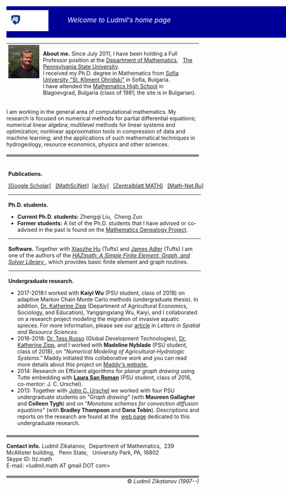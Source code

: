 <div style="width:1024px;height:72px;background-color:rgb(0,0,153);padding:10px 0px 0px 0px">
  
  <div style="float:left; margin: 0px 0px 0px 0px"><a href="http://www.psu.edu"><img  src="/assets/img/psu_logo.png" alt="Penn State Mark"/></a></div>
  
  <div style="float: left; margin: 15px 0px 0px 50px;color:white;font-size:1.25em;font-style:italic">Welcome to Ludmil's home page</div>

  <div style="float:right;margin:0px 10px 0px 0px"><a href="http://ccma.math.psu.edu"><img src="/assets/img/logotoccma.png" alt="CCMA AT PSU"/></a></div>
</div>

<div style="width:100%;">
  <div style="float:left;width:16%;margin: 5px 5px 5px 5px">
    <img src = "/assets/img/l1_2014.jpg" alt="Ludmil's Picture (2014, Acumuer)"	 style="width:155px" />
  </div>
  <div style="float:left; width:80%;margin: 5px 5px 5px 5px"><p style="border:none;"><b>About me.</b>
Since July 2011, I have been holding a Full Professor position at the <a href="http://www.math.psu.edu/">Department of Mathematics</a>, &nbsp; <a href="http://www.psu.edu/">The Pennsylvania State University</a>.
<br/>
I received my Ph.D. degree in Mathematics from <a href="https://www.fmi.uni-sofia.bg/en">Sofia University &quot;St. Kliment Ohridski&quot;</a> in Sofia, Bulgaria.
<br/>
I have attended the <a href="http://www.pmg-blg.com/">Mathematics High School</a> in Blagoevgrad, Bulgaria (class of 1981; the site is in Bulgarian).
</p>
</div>
<div style="float:left;width:100%;margin: 0px 0px 0px 0px">	  
  <p>
    I am working in the general area of computational mathematics. My
    research is focused on numerical methods for partial differential
    equations; numerical linear algebra; multilevel methods for linear
    systems and optimization; nonlinear approximation tools in compression
    of data and machine learning; and the applications of such
    mathematical techniques in hydrogeology, resource economics, physics
    and other sciences.
  </p>	  
</div>
<p style="border-top:2px solid #888;border-bottom:none;font-size:1em;">
 <div style="clear: both; height:4px;border-bottom:6px solid #888;border-top:none"></div>
 <div style="width:100%;float:left; margin: 5px 5px 5px 5px">
      	<p style="border:none">&nbsp;<br/><b>Publications.</b></p>
	<p style="border:none;white-space:nowrap;padding-top:0px;padding-bottom:0px">
		<a href="https://scholar.google.com/citations?user=7QW688MAAAAJ&hl=en">[Google Scholar]</a>&nbsp;&nbsp;
	<a href="https://mathscinet.ams.org/mathscinet/MRAuthorID/321919">
	  [MathSciNet]</a>&nbsp;&nbsp;<a href="arxiv_list">[arXiv]</a>&nbsp;&nbsp;
        <a href="http://zbmath.org/?q=ai:zikatanov.ludmil-t">[Zentralblatt MATH]</a>&nbsp;&nbsp; 
	 <a href="http://www.mathnet.ru/php/person.phtml?option_lang=eng&amp;personid=39886">[Math-Net.Ru]</a>
		 </p>
      <p style="border-top:2px solid #888;border-bottom:none;font-size:1em;">&nbsp;<br/>
	 <b>Ph.D. students.</b></p>
      <ul>
	<li>
	  <b>Current Ph.D. students:</b>&nbsp;Zhengqi Liu, &nbsp;Cheng Zuo
	</li>
	<li><b>Former students:</b>&nbsp;A list of the Ph.D. students that I
	  have advised or co-advised in the past is found on
	  the <a href="https://genealogy.math.ndsu.nodak.edu/id.php?id=121957&amp;fChrono=1">Mathematics
	    Genealogy Project</a>.
	</li>
      </ul>
	<p style="border-top:2px solid #888;border-bottom:none;font-size:1em;">
 &nbsp;<br/>
	<b>Software.</b>&nbsp;Together with <a href="http://math.tufts.edu/faculty/xhu/">Xiaozhe
	  Hu</a> (Tufts) and <a href="http://math.tufts.edu/faculty/jadler">James Adler</a>
	(Tufts) I am one of the authors of the <a href="https://hazmathteam.github.io/hazmath/"><i>HAZmath: A Simple Finite Element, Graph, and Solver Library</i> </a>, which provides basic finite element and graph routines.
	</p>
      <p style="border-top:2px solid #888;border-bottom:none;font-size:1em;">&nbsp;<br/>
	<b>Undergraduate research.</b> 
      </p>
      <ul>
	<li>2017-2018:I worked with <b>Kaiyi Wu</b> (PSU student, class of 2018) on adaptive Markov Chain Monte Carlo methods (undergraduate thesis). In addition, <a href="http://katezipp.com/">Dr. Katherine Zipp</a> (Department of Agricultural Economics, Sociology, and Education), Yangqingxiang Wu, Kaiyi, and I collaborated on a research project modeling the migration of invasive aquatic spieces. For more information, please see our <a href="https://doi.org/10.1007/s12076-019-00237-x">article</a> in <i>Letters in Spatial and Resource Sciences.</i></li>
	<li>2016-2018:	<a href="https://www.linkedin.com/in/tess-russo-7a486532/">Dr. Tess Russo</a> (Global Development Technologies), <a href="http://katezipp.com/">Dr. Katherine Zipp</a>, and I worked with <b>Madeline Nyblade</b> (PSU student, class of 2018), on <span style="font-style:italic;">&quot;Numerical Modeling of Agricultural-Hydrologic Systems.&quot</span>  Maddy initiated this collaborative work and you can read more details about this project on <a href="https://sites.psu.edu/nyblade/research/modeling-the-agricultural-hydrologic-system-in-punjab-india/">Maddy's website.</a></li>
<li>2014: Research on Efficient algorithms for <span style="font-style:italic;">planar graph drawing</span>
	  using Tutte embedding with <a href="https://www.linkedin.com/in/laura-san-roman-b44901104/"><b>Laura San Roman</b></a> (PSU student, class of
	  2016, co-mentor: J. C. Urschel).</li>
<li>2013: Together with <a href="http://math.mit.edu/~urschel/">John C. Urschel</a> we worked with four PSU undergraduate students on <span style="font-style:italic;">&quot;Graph drawing&quot;</span> (with <b>Maureen Gallagher</b> and <b>Colleen Tygh</b>) and on <span style="font-style:italic;">"Monotone schemes for convection diffusion equations"</span> (with <b>Bradley Thompson</b> and <b>Dana Tobin</b>). Descriptions and reports on the research are found at the &nbsp;<a href="http://sites.psu.edu/cmus2013/">web page</a>&nbsp;dedicated to this undergraduate research.</li>
</ul>
</div>
<div style="clear: both; height:4px;border-bottom:6px solid #888;border-top:none"></div>
<p><b>Contact info.</b>
	Ludmil Zikatanov, &nbsp;Department of Mathematics, &nbsp;239 McAllister building, &nbsp; Penn State, &nbsp; University Park, PA, 16802<br/>
	Skype ID: ltz.math &nbsp;<br/>E-mail: &lt;ludmil.math AT  gmail DOT com&gt;
      </p> 
<div style="clear: both; height:4px;border-bottom:6px solid #888;border-top:none"></div>
<div style="float:right;">&copy; <em>Ludmil Zikatanov (1997--)</em></div>
<!--     -->




